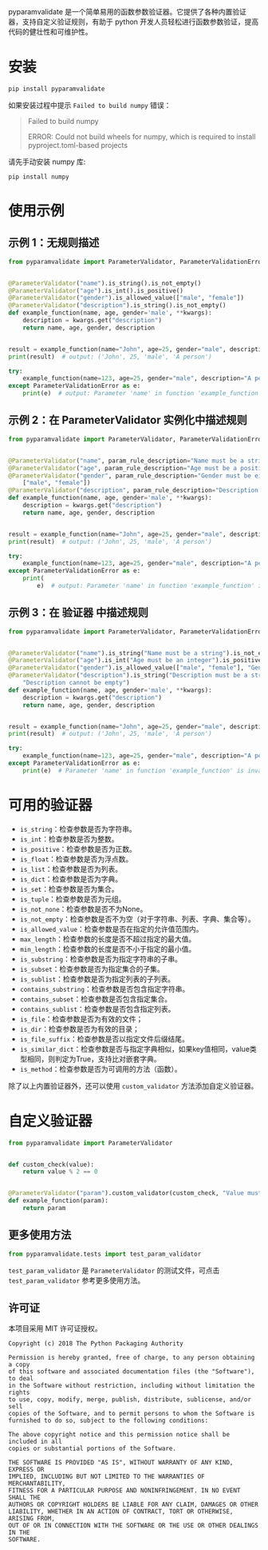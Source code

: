 pyparamvalidate 是一个简单易用的函数参数验证器。它提供了各种内置验证器，支持自定义验证规则，有助于 python
开发人员轻松进行函数参数验证，提高代码的健壮性和可维护性。

# 安装

```bash
pip install pyparamvalidate
```

如果安装过程中提示 `Failed to build numpy` 错误：
> Failed to build numpy
>
> ERROR: Could not build wheels for numpy, which is required to install pyproject.toml-based projects

请先手动安装 numpy 库:

```
pip install numpy
```

# 使用示例

## 示例 1：无规则描述

```python
from pyparamvalidate import ParameterValidator, ParameterValidationError


@ParameterValidator("name").is_string().is_not_empty()
@ParameterValidator("age").is_int().is_positive()
@ParameterValidator("gender").is_allowed_value(["male", "female"])
@ParameterValidator("description").is_string().is_not_empty()
def example_function(name, age, gender='male', **kwargs):
    description = kwargs.get("description")
    return name, age, gender, description


result = example_function(name="John", age=25, gender="male", description="A person")
print(result)  # output: ('John', 25, 'male', 'A person')

try:
    example_function(name=123, age=25, gender="male", description="A person")
except ParameterValidationError as e:
    print(e)  # output: Parameter 'name' in function 'example_function' is invalid.
```

## 示例 2：在 ParameterValidator 实例化中描述规则

```python
from pyparamvalidate import ParameterValidator, ParameterValidationError


@ParameterValidator("name", param_rule_description="Name must be a string").is_string().is_not_empty()
@ParameterValidator("age", param_rule_description="Age must be a positive integer").is_int().is_positive()
@ParameterValidator("gender", param_rule_description="Gender must be either 'male' or 'female'").is_allowed_value(
    ["male", "female"])
@ParameterValidator("description", param_rule_description="Description must be a string").is_string().is_not_empty()
def example_function(name, age, gender='male', **kwargs):
    description = kwargs.get("description")
    return name, age, gender, description


result = example_function(name="John", age=25, gender="male", description="A person")
print(result)  # output: ('John', 25, 'male', 'A person')

try:
    example_function(name=123, age=25, gender="male", description="A person")
except ParameterValidationError as e:
    print(
        e)  # output: Parameter 'name' in function 'example_function' is invalid. 		Please refer to: Name must be a string
```

## 示例 3：在 验证器 中描述规则

```python
from pyparamvalidate import ParameterValidator, ParameterValidationError


@ParameterValidator("name").is_string("Name must be a string").is_not_empty("Name cannot be empty")
@ParameterValidator("age").is_int("Age must be an integer").is_positive("Age must be a positive number")
@ParameterValidator("gender").is_allowed_value(["male", "female"], "Gender must be either 'male' or 'female'")
@ParameterValidator("description").is_string("Description must be a string").is_not_empty(
    "Description cannot be empty")
def example_function(name, age, gender='male', **kwargs):
    description = kwargs.get("description")
    return name, age, gender, description


result = example_function(name="John", age=25, gender="male", description="A person")
print(result)  # output: ('John', 25, 'male', 'A person')

try:
    example_function(name=123, age=25, gender="male", description="A person")
except ParameterValidationError as e:
    print(e)  # Parameter 'name' in function 'example_function' is invalid. 	Error: Name must be a string
```

# 可用的验证器

- `is_string`：检查参数是否为字符串。
- `is_int`：检查参数是否为整数。
- `is_positive`：检查参数是否为正数。
- `is_float`：检查参数是否为浮点数。
- `is_list`：检查参数是否为列表。
- `is_dict`：检查参数是否为字典。
- `is_set`：检查参数是否为集合。
- `is_tuple`：检查参数是否为元组。
- `is_not_none`：检查参数是否不为None。
- `is_not_empty`：检查参数是否不为空（对于字符串、列表、字典、集合等）。
- `is_allowed_value`：检查参数是否在指定的允许值范围内。
- `max_length`：检查参数的长度是否不超过指定的最大值。
- `min_length`：检查参数的长度是否不小于指定的最小值。
- `is_substring`：检查参数是否为指定字符串的子串。
- `is_subset`：检查参数是否为指定集合的子集。
- `is_sublist`：检查参数是否为指定列表的子列表。
- `contains_substring`：检查参数是否包含指定字符串。
- `contains_subset`：检查参数是否包含指定集合。
- `contains_sublist`：检查参数是否包含指定列表。
- `is_file`：检查参数是否为有效的文件；
- `is_dir`：检查参数是否为有效的目录；
- `is_file_suffix`：检查参数是否以指定文件后缀结尾。
- `is_similar_dict`：检查参数是否与指定字典相似，如果key值相同，value类型相同，则判定为True，支持比对嵌套字典。
- `is_method`：检查参数是否为可调用的方法（函数）。

除了以上内置验证器外，还可以使用 `custom_validator` 方法添加自定义验证器。

# 自定义验证器

```python
from pyparamvalidate import ParameterValidator


def custom_check(value):
    return value % 2 == 0


@ParameterValidator("param").custom_validator(custom_check, "Value must be an even number")
def example_function(param):
    return param
```

## 更多使用方法

```python
from pyparamvalidate.tests import test_param_validator
```

`test_param_validator` 是 `ParameterValidator` 的测试文件，可点击 `test_param_validator` 参考更多使用方法。

## 许可证

本项目采用 MIT 许可证授权。

```
Copyright (c) 2018 The Python Packaging Authority

Permission is hereby granted, free of charge, to any person obtaining a copy
of this software and associated documentation files (the "Software"), to deal
in the Software without restriction, including without limitation the rights
to use, copy, modify, merge, publish, distribute, sublicense, and/or sell
copies of the Software, and to permit persons to whom the Software is
furnished to do so, subject to the following conditions:

The above copyright notice and this permission notice shall be included in all
copies or substantial portions of the Software.

THE SOFTWARE IS PROVIDED "AS IS", WITHOUT WARRANTY OF ANY KIND, EXPRESS OR
IMPLIED, INCLUDING BUT NOT LIMITED TO THE WARRANTIES OF MERCHANTABILITY,
FITNESS FOR A PARTICULAR PURPOSE AND NONINFRINGEMENT. IN NO EVENT SHALL THE
AUTHORS OR COPYRIGHT HOLDERS BE LIABLE FOR ANY CLAIM, DAMAGES OR OTHER
LIABILITY, WHETHER IN AN ACTION OF CONTRACT, TORT OR OTHERWISE, ARISING FROM,
OUT OF OR IN CONNECTION WITH THE SOFTWARE OR THE USE OR OTHER DEALINGS IN THE
SOFTWARE.
```